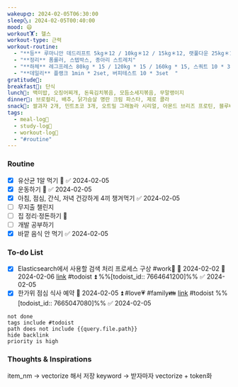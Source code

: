 ```yaml
---
wakeup🌞: 2024-02-05T06:30:00
sleep🌜: 2024-02-05T00:40:00
mood: 😄
workout🏋️: 헬스
workout-type: 근력
workout-routine:
  - "**등** 루마니안 데드리프트 5kg＊12 / 10kg＊12 / 15kg＊12, 랫풀다운 25kg＊12 / 30kg * 10 * 2set"
  - "**정리** 폼롤러, 스텝박스, 종아리 스트레치"
  - "**하체** 레그프레스 80kg * 15 / 120kg * 15 / 160kg * 15, 스쿼트 10 * 3set, 인클라인 원레그 데드리프트 12 * 3set"
  - "**데일리** 플랭크 1min * 2set, 버피테스트 10 * 3set  "
gratitude🙏: 
breakfast🍳: 단식
lunch🍚: 백미밥, 오징어찌개, 돈육김치볶음, 모듬소세지볶음, 무말랭이지
dinner🥗: 브로컬리, 배추, 닭가슴살 명란 크림 파스타, 제로 콜라
snack🍬: 쌀과자 2개, 민트초코 3개, 오트밀 그래놀라 시리얼, 아몬드 브리즈 프로틴, 블루베리, 단백질 쉐이크
tags:
  - meal-log📝
  - study-log📓
  - workout-log💪
  - "#routine"
---
```

### Routine 
- [x] 유산균 1알 먹기 🔼 ✅ 2024-02-05
- [x] 운동하기 🔼 ✅ 2024-02-05
- [x] 아침, 점심, 간식, 저녁 건강하게 4끼 챙겨먹기 ✅ 2024-02-05
- [ ] 무지출 챌린지 
- [ ] 집 정리·정돈하기 🔼
- [ ] 개발 공부하기
- [x] 바깥 음식 안 먹기 ✅ 2024-02-05

### To-do List 
- [x] Elasticsearch에서 사용할 검색 처리 프로세스 구상 #work💼  🛫 2024-02-02 📅 2024-02-06 [link](https://todoist.com/showTask?id=7664641200) #todoist ⏫  %%[todoist_id:: 7664641200]%% ✅ 2024-02-05
- [x] 한가위 점심 식사 예약 📅 2024-02-05 ⏫ #love💗 #family👪 [link](https://todoist.com/showTask?id=7665047080) #todoist  %%[todoist_id:: 7665047080]%% ✅ 2024-02-05
```tasks
not done
tags include #todoist 
path does not include {{query.file.path}}
hide backlink
priority is high
```


### Thoughts & Inspirations
item_nm → vectorize 해서 저장 
keyword → 받자마자 vectorize + token화 
